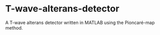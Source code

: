 # T-wave-alterans-detector
A T-wave alterans detector written in MATLAB using the Pioncaré-map method.

